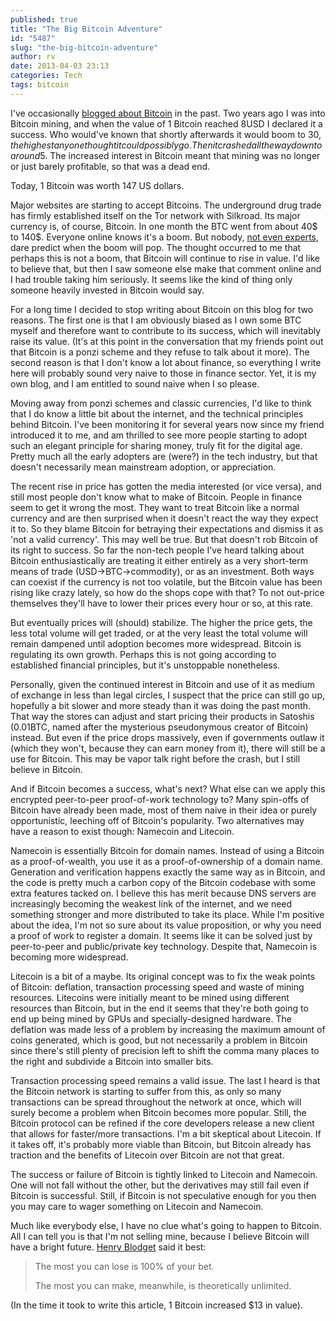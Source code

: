 ```yaml
---
published: true
title: "The Big Bitcoin Adventure"
id: "5487"
slug: "the-big-bitcoin-adventure"
author: rv
date: 2013-04-03 23:13
categories: Tech
tags: bitcoin
---
```

I've occasionally <a href="/blog/?s=bitcoin" target="_blank">blogged about Bitcoin</a> in the past. Two years ago I was into Bitcoin mining, and when the value of 1 Bitcoin reached 8USD I declared it a success. Who would've known that shortly afterwards it would boom to 30$, the highest anyone thought it could possibly go. Then it crashed all the way down to around 5$. The increased interest in Bitcoin meant that mining was no longer or just barely profitable, so that was a dead end.

Today, 1 Bitcoin was worth 147 US dollars.

Major websites are starting to accept Bitcoins. The underground drug trade has firmly established itself on the Tor network with Silkroad. Its major currency is, of course, Bitcoin. In one month the BTC went from about 40$ to 140$. Everyone online knows it's a boom. But nobody, <a href="http://www.businessinsider.com/im-raising-my-bitcoin-price-target-to-400-2013-4" target="_blank">not even experts</a>, dare predict when the boom will pop. The thought occurred to me that perhaps this is not a boom, that Bitcoin will continue to rise in value. I'd like to believe that, but then I saw someone else make that comment online and I had trouble taking him seriously. It seems like the kind of thing only someone heavily invested in Bitcoin would say.

For a long time I decided to stop writing about Bitcoin on this blog for two reasons. The first one is that I am obviously biased as I own some BTC myself and therefore want to contribute to its success, which will inevitably raise its value. (It's at this point in the conversation that my friends point out that Bitcoin is a ponzi scheme and they refuse to talk about it more). The second reason is that I don't know a lot about finance, so everything I write here will probably sound very naive to those in finance sector. Yet, it is my own blog, and I am entitled to sound naive when I so please.

Moving away from ponzi schemes and classic currencies, I'd like to think that I do know a little bit about the internet, and the technical principles behind Bitcoin. I've been monitoring it for several years now since my friend introduced it to me, and am thrilled to see more people starting to adopt such an elegant principle for sharing money, truly fit for the digital age. Pretty much all the early adopters are (were?) in the tech industry, but that doesn't necessarily mean mainstream adoption, or appreciation.

The recent rise in price has gotten the media interested (or vice versa), and still most people don't know what to make of Bitcoin. People in finance seem to get it wrong the most. They want to treat Bitcoin like a normal currency and are then surprised when it doesn't react the way they expect it to. So they blame Bitcoin for betraying their expectations and dismiss it as 'not a valid currency'. This may well be true. But that doesn't rob Bitcoin of its right to success. So far the non-tech people I've heard talking about Bitcoin enthusiastically are treating it either entirely as a very short-term means of trade (USD-&gt;BTC-&gt;commodity), or as an investment. Both ways can coexist if the currency is not too volatile, but the Bitcoin value has been rising like crazy lately, so how do the shops cope with that? To not out-price themselves they'll have to lower their prices every hour or so, at this rate.

But eventually prices will (should) stabilize. The higher the price gets, the less total volume will get traded, or at the very least the total volume will remain dampened until adoption becomes more widespread. Bitcoin is regulating its own growth. Perhaps this is not going according to established financial principles, but it's unstoppable nonetheless.

Personally, given the continued interest in Bitcoin and use of it as medium of exchange in less than legal circles, I suspect that the price can still go up, hopefully a bit slower and more steady than it was doing the past month. That way the stores can adjust and start pricing their products in Satoshis (0.01BTC, named after the mysterious pseudonymous creator of Bitcoin) instead. But even if the price drops massively, even if governments outlaw it (which they won't, because they can earn money from it), there will still be a use for Bitcoin. This may be vapor talk right before the crash, but I still believe in Bitcoin.

And if Bitcoin becomes a success, what's next? What else can we apply this encrypted peer-to-peer proof-of-work technology to? Many spin-offs of Bitcoin have already been made, most of them naive in their idea or purely opportunistic, leeching off of Bitcoin's popularity. Two alternatives may have a reason to exist though: Namecoin and Litecoin.

Namecoin is essentially Bitcoin for domain names. Instead of using a Bitcoin as a proof-of-wealth, you use it as a proof-of-ownership of a domain name. Generation and verification happens exactly the same way as in Bitcoin, and the code is pretty much a carbon copy of the Bitcoin codebase with some extra features tacked on. I believe this has merit because DNS servers are increasingly becoming the weakest link of the internet, and we need something stronger and more distributed to take its place. While I'm positive about the idea, I'm not so sure about its value proposition, or why you need a proof of work to register a domain. It seems like it can be solved just by peer-to-peer and public/private key technology. Despite that, Namecoin is becoming more widespread.

Litecoin is a bit of a maybe. Its original concept was to fix the weak points of Bitcoin: deflation, transaction processing speed and waste of mining resources. Litecoins were initially meant to be mined using different resources than Bitcoin, but in the end it seems that they're both going to end up being mined by GPUs and specially-designed hardware. The deflation was made less of a problem by increasing the maximum amount of coins generated, which is good, but not necessarily a problem in Bitcoin since there's still plenty of precision left to shift the comma many places to the right and subdivide a Bitcoin into smaller bits.

Transaction processing speed remains a valid issue. The last I heard is that the Bitcoin network is starting to suffer from this, as only so many transactions can be spread throughout the network at once, which will surely become a problem when Bitcoin becomes more popular. Still, the Bitcoin protocol can be refined if the core developers release a new client that allows for faster/more transactions. I'm a bit skeptical about Litecoin. If it takes off, it's probably more viable than Bitcoin, but Bitcoin already has traction and the benefits of Litecoin over Bitcoin are not that great.

The success or failure of Bitcoin is tightly linked to Litecoin and Namecoin. One will not fall without the other, but the derivatives may still fail even if Bitcoin is successful. Still, if Bitcoin is not speculative enough for you then you may care to wager something on Litecoin and Namecoin.

Much like everybody else, I have no clue what's going to happen to Bitcoin. All I can tell you is that I'm not selling mine, because I believe Bitcoin will have a bright future. <a href="http://www.businessinsider.com/im-raising-my-bitcoin-price-target-to-400-2013-4" target="_blank">Henry Blodget</a> said it best:
<blockquote>The most you can lose is 100% of your bet.

The most you can make, meanwhile, is theoretically unlimited.</blockquote>
(In the time it took to write this article, 1 Bitcoin increased $13 in value).